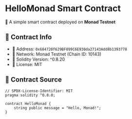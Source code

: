 # HelloMonad Smart Contract

🧠 A simple smart contract deployed on **Monad Testnet**

## 📄 Contract Info

- 📍 Address: `0x684720f629BF099C6E930da27143Add8b1393778`
- 🔗 Network: Monad Testnet (Chain ID: 10143)
- 🔧 Solidity Version: ^0.8.20
- 📄 License: MIT

## 🔐 Contract Source

```solidity
// SPDX-License-Identifier: MIT
pragma solidity ^0.8.0;

contract HelloMonad {
    string public message = "Hello, Monad!";
}

